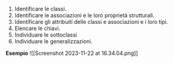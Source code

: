 1. Identificare le classi.
2. Identificare le associazioni e le loro proprietà strutturali.
3. Identificare gli attribuiti delle classi e associazioni e i loro tipi.
4. Elencare le chiavi.
5. Individuare le sottoclassi
6. Individuare le generalizzazioni.

**Esempio**
![[Screenshot 2023-11-22 at 16.34.04.png]]
